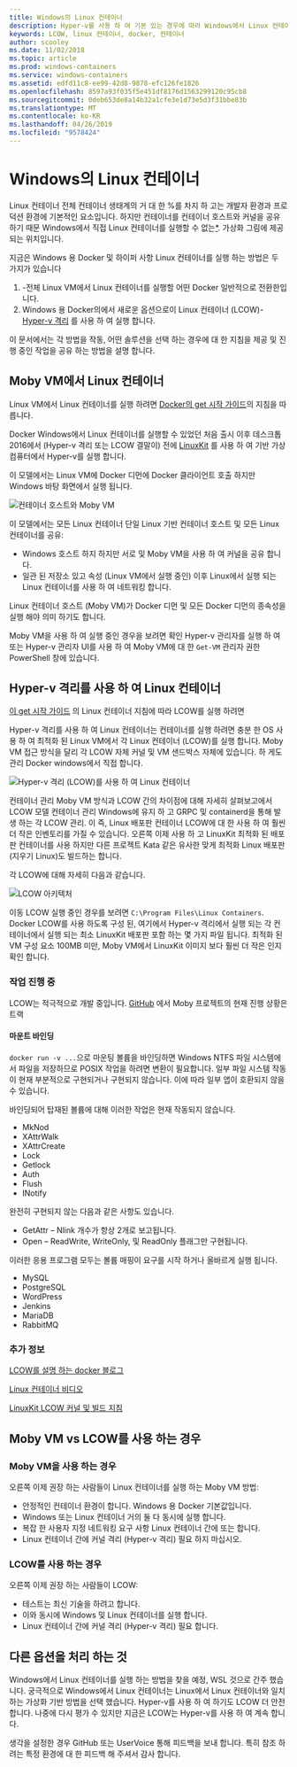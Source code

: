 ```yaml
---
title: Windows의 Linux 컨테이너
description: Hyper-v를 사용 하 여 기본 있는 경우에 따라 Windows에서 Linux 컨테이너를 실행 하는 다양 한 방법을 알아봅니다.
keywords: LCOW, linux 컨테이너, docker, 컨테이너
author: scooley
ms.date: 11/02/2018
ms.topic: article
ms.prod: windows-containers
ms.service: windows-containers
ms.assetid: edfd11c8-ee99-42d8-9878-efc126fe1826
ms.openlocfilehash: 8597a93f035f5e451df8176d1563299120c95cb8
ms.sourcegitcommit: 0deb653de8a14b32a1cfe3e1d73e5d3f31bbe83b
ms.translationtype: MT
ms.contentlocale: ko-KR
ms.lasthandoff: 04/26/2019
ms.locfileid: "9578424"
---
```

# <a name="linux-containers-on-windows"></a>Windows의 Linux 컨테이너

Linux 컨테이너 전체 컨테이너 생태계의 거 대 한 %를 차지 하 고는 개발자 환경과 프로덕션 환경에 기본적인 요소입니다.  하지만 컨테이너를 컨테이너 호스트와 커널을 공유 하기 때문 Windows에서 직접 Linux 컨테이너를 실행할 수 없는[*](linux-containers.md#other-options-we-considered).  가상화 그림에 제공 되는 위치입니다.

지금은 Windows 용 Docker 및 하이퍼 사항 Linux 컨테이너를 실행 하는 방법은 두 가지가 있습니다

1. -전체 Linux VM에서 Linux 컨테이너를 실행할 어떤 Docker 일반적으로 전환한입니다.
1. Windows 용 Docker의에서 새로운 옵션으로이 Linux 컨테이너 (LCOW)- [Hyper-v 격리](../manage-containers/hyperv-container.md) 를 사용 하 여 실행 합니다.

이 문서에서는 각 방법을 작동, 어떤 솔루션을 선택 하는 경우에 대 한 지침을 제공 및 진행 중인 작업을 공유 하는 방법을 설명 합니다.

## <a name="linux-containers-in-a-moby-vm"></a>Moby VM에서 Linux 컨테이너

Linux VM에서 Linux 컨테이너를 실행 하려면 [Docker의 get 시작 가이드](https://docs.docker.com/docker-for-windows/)의 지침을 따릅니다.

Docker Windows에서 Linux 컨테이너를 실행할 수 있었던 처음 출시 이후 데스크톱 2016에서 (Hyper-v 격리 또는 LCOW 결말이) 전에 [LinuxKit](https://github.com/linuxkit/linuxkit) 를 사용 하 여 기반 가상 컴퓨터에서 Hyper-v를 실행 합니다.

이 모델에서는 Linux VM에 Docker 디먼에 Docker 클라이언트 호출 하지만 Windows 바탕 화면에서 실행 됩니다.

![컨테이너 호스트와 Moby VM](media/MobyVM.png)

이 모델에서는 모든 Linux 컨테이너 단일 Linux 기반 컨테이너 호스트 및 모든 Linux 컨테이너를 공유:

* Windows 호스트 하지 하지만 서로 및 Moby VM을 사용 하 여 커널을 공유 합니다.
* 일관 된 저장소 있고 속성 (Linux VM에서 실행 중인) 이후 Linux에서 실행 되는 Linux 컨테이너를 사용 하 여 네트워킹 합니다.

Linux 컨테이너 호스트 (Moby VM)가 Docker 디먼 및 모든 Docker 디먼의 종속성을 실행 해야 의미 하기도 합니다.

Moby VM을 사용 하 여 실행 중인 경우을 보려면 확인 Hyper-v 관리자를 실행 하 여 또는 Hyper-v 관리자 UI를 사용 하 여 Moby VM에 대 한 `Get-VM` 관리자 권한 PowerShell 창에 있습니다.

## <a name="linux-containers-with-hyper-v-isolation"></a>Hyper-v 격리를 사용 하 여 Linux 컨테이너

[이 get 시작 가이드](../quick-start/quick-start-windows-10.md) 의 Linux 컨테이너 지침에 따라 LCOW를 실행 하려면

Hyper-v 격리를 사용 하 여 Linux 컨테이너는 컨테이너를 실행 하려면 충분 한 OS 사용 하 여 최적화 된 Linux VM에서 각 Linux 컨테이너 (LCOW)를 실행 합니다.  Moby VM 접근 방식을 달리 각 LCOW 자체 커널 및 VM 샌드박스 자체에 있습니다.  하 게도 관리 Docker windows에서 직접 합니다.

![Hyper-v 격리 (LCOW)를 사용 하 여 Linux 컨테이너](media/lcow-approach.png)

컨테이너 관리 Moby VM 방식과 LCOW 간의 차이점에 대해 자세히 살펴보고에서 LCOW 모델 컨테이너 관리 Windows에 유지 하 고 GRPC 및 containerd을 통해 발생 하는 각 LCOW 관리.  이 즉, Linux 배포판 컨테이너 LCOW에 대 한 사용 하 여 훨씬 더 작은 인벤토리를 가질 수 있습니다.  오른쪽 이제 사용 하 고 LinuxKit 최적화 된 배포판 컨테이너를 사용 하지만 다른 프로젝트 Kata 같은 유사한 맞게 최적화 Linux 배포판 (지우기 Linux)도 빌드하는 합니다.

각 LCOW에 대해 자세히 다음과 같습니다.

![LCOW 아키텍처](media/lcow.png)

이동 LCOW 실행 중인 경우를 보려면 `C:\Program Files\Linux Containers`. Docker LCOW를 사용 하도록 구성 된, 여기에서 Hyper-v 격리에서 실행 되는 각 컨테이너에서 실행 되는 최소 LinuxKit 배포판 포함 하는 몇 가지 파일 됩니다.  최적화 된 VM 구성 요소 100MB 미만, Moby VM에서 LinuxKit 이미지 보다 훨씬 더 작은 인지 확인 합니다.

### <a name="work-in-progress"></a>작업 진행 중

LCOW는 적극적으로 개발 중입니다. [GitHub](https://github.com/moby/moby/issues/33850) 에서 Moby 프로젝트의 현재 진행 상황은 트랙

#### <a name="bind-mounts"></a>마운트 바인딩

`docker run -v ...`으로 마운팅 볼륨을 바인딩하면 Windows NTFS 파일 시스템에서 파일을 저장하므로 POSIX 작업을 하려면 변환이 필요합니다. 일부 파일 시스템 작동이 현재 부분적으로 구현되거나 구현되지 않습니다. 이에 따라 일부 앱이 호환되지 않을 수 있습니다.

바인딩되어 탑재된 볼륨에 대해 이러한 작업은 현재 작동되지 않습니다.

* MkNod
* XAttrWalk
* XAttrCreate
* Lock
* Getlock
* Auth
* Flush
* INotify

완전히 구현되지 않는 다음과 같은 사항도 있습니다.

* GetAttr – Nlink 개수가 항상 2개로 보고됩니다.
* Open – ReadWrite, WriteOnly, 및 ReadOnly 플래그만 구현됩니다.

이러한 응용 프로그램 모두는 볼륨 매핑이 요구를 시작 하거나 올바르게 실행 됩니다.

* MySQL
* PostgreSQL
* WordPress
* Jenkins
* MariaDB
* RabbitMQ

### <a name="extra-information"></a>추가 정보

[LCOW를 설명 하는 docker 블로그](https://blog.docker.com/2017/11/docker-for-windows-17-11/)

[Linux 컨테이너 비디오](https://sec.ch9.ms/ch9/1e5a/08ff93f2-987e-4f8d-8036-2570dcac1e5a/LinuxContainer.mp4)

[LinuxKit LCOW 커널 및 빌드 지침](https://github.com/linuxkit/lcow)

## <a name="when-to-use-moby-vm-vs-lcow"></a>Moby VM vs LCOW를 사용 하는 경우

### <a name="when-to-use-moby-vm"></a>Moby VM을 사용 하는 경우

오른쪽 이제 권장 하는 사람들이 Linux 컨테이너를 실행 하는 Moby VM 방법:

- 안정적인 컨테이너 환경이 합니다.  Windows 용 Docker 기본값입니다.
- Windows 또는 Linux 컨테이너 거의 둘 다 동시에 실행 합니다.
- 복잡 한 사용자 지정 네트워킹 요구 사항 Linux 컨테이너 간에 또는 합니다.
- Linux 컨테이너 간에 커널 격리 (Hyper-v 격리) 필요 하지 마십시오.

### <a name="when-to-use-lcow"></a>LCOW를 사용 하는 경우

오른쪽 이제 권장 하는 사람들이 LCOW:

- 테스트는 최신 기술을 하려고 합니다.
- 이와 동시에 Windows 및 Linux 컨테이너를 실행 합니다.
- Linux 컨테이너 간에 커널 격리 (Hyper-v 격리) 필요 합니다.

## <a name="other-options-we-considered"></a>다른 옵션을 처리 하는 것

Windows에서 Linux 컨테이너를 실행 하는 방법을 찾을 예정, WSL 것으로 간주 했습니다. 궁극적으로 Windows에서 Linux 컨테이너는 Linux에서 Linux 컨테이너와 일치 하는 가상화 기반 방법을 선택 했습니다. Hyper-v를 사용 하 여 하기도 LCOW 더 안전 합니다. 나중에 다시 평가 수 있지만 지금은 LCOW는 Hyper-v를 사용 하 여 계속 합니다.

생각을 설정한 경우 GitHub 또는 UserVoice 통해 피드백을 보내 합니다.  특히 참조 하려는 특정 환경에 대 한 피드백 해 주셔서 감사 합니다.

